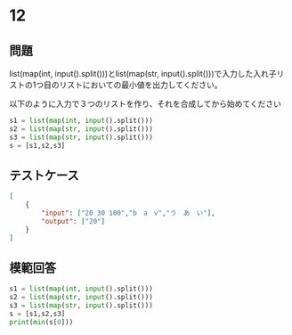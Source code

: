 # 12
## 問題

list(map(int, input().split()))とlist(map(str, input().split()))で入力した入れ子リストの1つ目のリストにおいての最小値を出力してください。

以下のように入力で３つのリストを作り、それを合成してから始めてください
```python
s1 = list(map(int, input().split()))
s2 = list(map(str, input().split()))
s3 = list(map(str, input().split()))
s = [s1,s2,s3]
```
## テストケース

```json
[
	{
		"input": ["20 30 100","b　a　v","う　あ　い"],
		"output": ["20"]
	}
]
```

## 模範回答
```python
s1 = list(map(int, input().split()))
s2 = list(map(str, input().split()))
s3 = list(map(str, input().split()))
s = [s1,s2,s3]
print(min(s[0]))
```